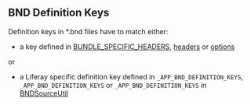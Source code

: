 ## BND Definition Keys

Definition keys in *.bnd files have to match either:

* a key defined in
[BUNDLE\_SPECIFIC\_HEADERS](http://grepcode.com/file/repo1.maven.org/maven2/biz.aQute.bnd/bnd/2.1.0/aQute/bnd/osgi/Constants.java#Constants.0BUNDLE_SPECIFIC_HEADERS),
[headers](http://grepcode.com/file/repo1.maven.org/maven2/biz.aQute.bnd/bnd/2.1.0/aQute/bnd/osgi/Constants.java#Constants.0headers)
or
[options](http://grepcode.com/file/repo1.maven.org/maven2/biz.aQute.bnd/bnd/2.1.0/aQute/bnd/osgi/Constants.java#Constants.0options)

or

* a Liferay specific definition key defined in `_APP_BND_DEFINITION_KEYS`,
 `_APP_BND_DEFINITION_KEYS` or `_APP_BND_DEFINITION_KEYS` in
[BNDSourceUtil](https://github.com/liferay/liferay-portal/blob/master/modules/util/source-formatter/src/main/java/com/liferay/source/formatter/checks/util/BNDSourceUtil.java)
